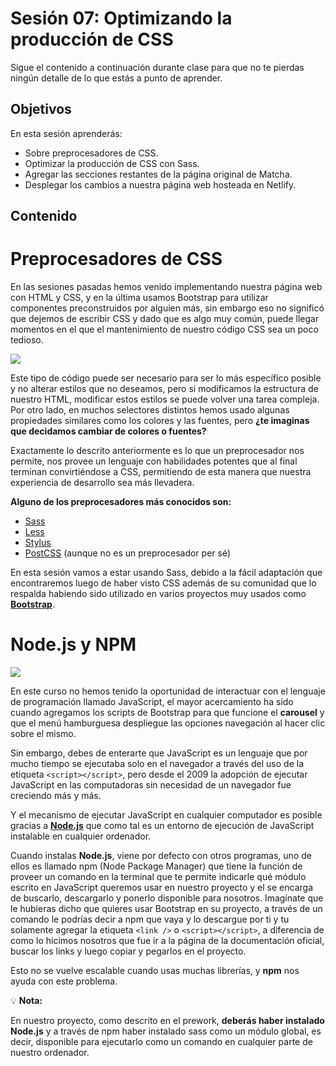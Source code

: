 # Sesión 07: Optimizando la producción de CSS

Sigue el contenido a continuación durante clase para que no te pierdas ningún
detalle de lo que estás a punto de aprender.

## Objetivos

En esta sesión aprenderás:

- Sobre preprocesadores de CSS.
- Optimizar la producción de CSS con Sass.
- Agregar las secciones restantes de la página original de Matcha.
- Desplegar los cambios a nuestra página web hosteada en Netlify.

## Contenido

# Preprocesadores de CSS

En las sesiones pasadas hemos venido implementando nuestra página web con HTML y CSS, y en la última usamos Bootstrap para utilizar componentes preconstruidos por alguien más, sin embargo eso no significó que dejemos de escribir CSS y dado que es algo muy común, puede llegar momentos en el que el mantenimiento de nuestro código CSS sea un poco tedioso.

![](https://gblobscdn.gitbook.com/assets%2F-M4zarNtpC-oiRgBYNwB%2F-MJK59UO38IGataECHy_%2F-MJK6f2alVB5td2Zs85A%2Fimage.png?alt=media&token=497bd36e-5a9a-40ab-b601-06300f5d8147)

Este tipo de código puede ser necesario para ser lo más específico posible y no alterar estilos que no deseamos, pero si modificamos la estructura de nuestro HTML, modificar estos estilos se puede volver una tarea compleja. Por otro lado, en muchos selectores distintos hemos usado algunas propiedades similares como los colores y las fuentes, pero **¿te imaginas que decidamos cambiar de colores o fuentes?**

Exactamente lo descrito anteriormente es lo que un preprocesador nos permite, nos provee un lenguaje con habilidades potentes que al final terminan convirtiéndose a CSS, permitiendo de esta manera que nuestra experiencia de desarrollo sea más llevadera.

**Alguno de los preprocesadores más conocidos son:**

+ [Sass](https://sass-lang.com/)
+ [Less](http://lesscss.org/)
+ [Stylus](https://stylus-lang.com/)
+ [PostCSS](https://postcss.org/) (aunque no es un preprocesador per sé)

En esta sesión vamos a estar usando Sass, debido a la fácil adaptación que encontraremos luego de haber visto CSS además de su comunidad que lo respalda habiendo sido utilizado en varios proyectos muy usados como [**Bootstrap**](https://getbootstrap.com/docs/4.0/getting-started/theming/#sass).

# Node.js y NPM

![](https://gblobscdn.gitbook.com/assets%2F-M4zarNtpC-oiRgBYNwB%2F-MJK59UO38IGataECHy_%2F-MJK75SmCNkK2Aj0QaLd%2Fimage.png?alt=media&token=bc358120-b966-4254-bbb5-9d87506a6089)

En este curso no hemos tenido la oportunidad de interactuar con el lenguaje de programación llamado JavaScript, el mayor acercamiento ha sido cuando agregamos los scripts de Bootstrap para que funcione el **carousel** y que el menú hamburguesa despliegue las opciones navegación al hacer clic sobre el mismo.

Sin embargo, debes de enterarte que JavaScript es un lenguaje que por mucho tiempo se ejecutaba solo en el navegador a través del uso de la etiqueta `<script></script>`, pero desde el 2009 la adopción de ejecutar JavaScript en las computadoras sin necesidad de un navegador fue creciendo más y más.

Y el mecanismo de ejecutar JavaScript en cualquier computador es posible gracias a [**Node.js**](https://nodejs.org/en/) que como tal es un entorno de ejecución de JavaScript instalable en cualquier ordenador.

Cuando instalas **Node.js**, viene por defecto con otros programas, uno de ellos es llamado npm (Node Package Manager) que tiene la función de proveer un comando en la terminal que te permite indicarle qué módulo escrito en JavaScript queremos usar en nuestro proyecto y el se encarga de buscarlo, descargarlo y ponerlo disponible para nosotros. Imagínate que le hubieras dicho que quieres usar Bootstrap en su proyecto, a través de un comando le podrías decir a npm que vaya y lo descargue por ti y tu solamente agregar la etiqueta `<link />` o `<script></script>`, a diferencia de como lo hicimos nosotros que fue ir a la página de la documentación oficial, buscar los links y luego copiar y pegarlos en el proyecto.

Esto no se vuelve escalable cuando usas muchas librerías, y **npm** nos ayuda con este problema.

💡 **Nota:**

En nuestro proyecto, como descrito en el prework, **deberás haber instalado Node.js** y a través de npm haber instalado sass como un módulo global, es decir, disponible para ejecutarlo como un comando en cualquier parte de nuestro ordenador.
